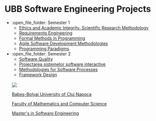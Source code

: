 # UBB Software Engineering Projects
<ul>
  <li>:open_file_folder: Semester 1
    <ul>
      <li>
        <a href=""> 
          Ethics and Academic Integrity. Scientific Research Methodology 
        </a>
      </li>
      <li>
        <a href=""> 
          Requirements Engineering 
        </a>
      </li>
      <li>
        <a href=""> 
          Formal Methods in Programming 
        </a>
      </li>
      <li>
        <a href=""> 
          Agile Software Development Methodologies
        </a>
      </li>
      <li>
        <a href=""> 
          Programming Paradigms 
        </a>
      </li>
    </ul>
  </li>
  <li>:open_file_folder: Semester 2
    <ul>
      <li>
        <a href=""> 
          Software Quality 
        </a>
      </li>
      <li>
        <a href=""> 
          Proiectarea sistemelor software interactive 
        </a>
      </li>
      <li>
        <a href=""> 
          Methodologies for Software Processes 
        </a>
      </li>
      <li>
        <a href=""> 
          Framework Design 
        </a>
      </li>
    </ul>
  </li>
  

<br>
<img src="http://www.chem.ubbcluj.ro/romana/conferinte/MEEMB/archive/pictures/ubb.gif" />
<a href="http://www.cs.ubbcluj.ro">
<p> Babeş-Bolyai University of Cluj Napoca </p>
<p> Faculty of Mathematics and Computer Science </p>
<p> Master's in Software Engineering </p>
</a>
<br>

